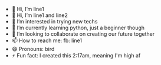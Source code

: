 - 👋 Hi, I’m line1
- 👋 Hi, I’m line1 and line2
- 👀 I’m interested in trying new techs
- 🌱 I’m currently learning python, just a beginner though 
- 💞️ I’m looking to collaborate on creating our future together 
- 📫 How to reach me: fb: line1
- 😄 Pronouns: bird
- ⚡ Fun fact: I created this 2:17am, meaning I'm high af 

<!---
MantokKa/MantokKa is a ✨ special ✨ repository because its `README.md` (this file) appears on your GitHub profile.
You can click the Preview link to take a look at your changes.
--->

